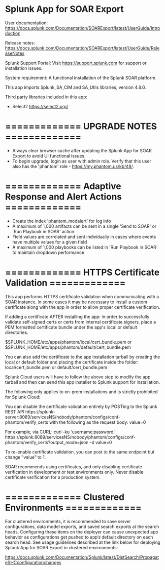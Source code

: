 # Splunk App for SOAR Export

User documentation: https://docs.splunk.com/Documentation/SOARExport/latest/UserGuide/Introduction

Release notes:
https://docs.splunk.com/Documentation/SOARExport/latest/UserGuide/ReleaseNotes

Splunk Support Portal: Visit https://support.splunk.com for support or installation issues.

System requirement: A functional installation of the Splunk SOAR platform.

This app imports Splunk_SA_CIM and SA_Utils libraries, version 4.8.0.

Third party libraries included in this app:
- Select2 https://select2.org/

# =============  UPGRADE NOTES  =============
- Always clear browser cache after updating the Splunk App for SOAR Export to avoid UI functional issues.
- To begin upgrade, login as user with admin role. Verify that this user also has the 'phantom' role - https://my.phantom.us/kb/49/.

# =============  Adaptive Response and Alert Actions  =============
- Create the index 'phantom_modalert' for log info
- A maximum of 1,000 artifacts can be sent in a single 'Send to SOAR' or 'Run Playbook in SOAR' action
- Field values are correlated and sent individually in cases where events have multiple values for a given field
- A maximum of 1,000 playbooks can be listed in 'Run Playbook in SOAR' to maintain dropdown performance

# =============  HTTPS Certificate Validation  =============

This app performs HTTPS certificate validation when communicating with a SOAR instance.
In some cases it may be necessary to install a custom certificate along with the app
in order to allow proper certificate verification.

If adding a certificate AFTER installing the app:
In order to successfully validate self-signed certs or certs from internal certificate 
signers, place a PEM formatted certificate bundle under the app's local or default directories.

$SPLUNK_HOME/etc/apps/phantom/local/cert_bundle.pem
or
$SPLUNK_HOME/etc/apps/phantom/default/cert_bundle.pem

You can also add the certificate to the app installation tarball by creating the local or default folder
and placing the certificate inside the folder:
local/cert_bundle.pem
or
default/cert_bundle.pem

Splunk Cloud users will have to follow the above step to modify the app tarball and then 
can send this app installer to Splunk support for installation.


The following only applies to on-prem installations and is strictly prohibited for Splunk Cloud:

You can disable the certificate validation entirely by POSTing to the Splunk REST API
https://splunk-server:8089/servicesNS/nobody/phantom/configs/conf-phantom/verify_certs
with the following as the request body:
value=0

For example, via CURL:
curl -ku 'username:password' https://splunk:8089/servicesNS/nobody/phantom/configs/conf-phantom/verify_certs\?output_mode\=json -d value=0

To re-enable certificate validation, you can post to the same endpoint but change "value" to 1.

SOAR recommends using certificates, and only disabling certificate verification in development
or test environments only. Never disable certificate verification for a production system.


# =============  Clustered Environments  =============

For clustered environments, it is recommended to save server configurations, data model exports, and saved search exports
at the search heads. Configuring these items on the deployer can cause unexpected app behavior as configurations get
pushed to app’s default directory on each search head. See usage guidelines described at the link below for deploying Splunk App for SOAR Export in clustered environments:

https://docs.splunk.com/Documentation/Splunk/latest/DistSearch/PropagateSHCconfigurationchanges 
